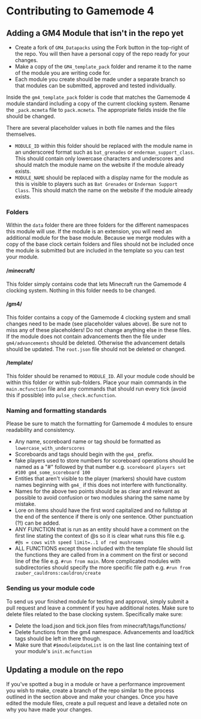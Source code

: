 Contributing to Gamemode 4 
==========================

## Adding a GM4 Module that isn't in the repo yet
- Create a fork of `GM4_Datapacks` using the Fork button in the top-right of the repo. You will then have a personal copy of the repo ready for your changes.
- Make a copy of the `GM4_template_pack` folder and rename it to the name of the module you are writing code for.
- Each module you create should be made under a separate branch so that modules can be submitted, approved and tested individually.

Inside the `gm4_template_pack` folder is code that matches the Gamemode 4 module standard including a copy of the current clocking system. Rename the `_pack.mcmeta` file to `pack.mcmeta`. The appropriate fields inside the file should be changed.

There are several placeholder values in both file names and the files themselves.
- `MODULE_ID` within this folder should be replaced with the module name in an underscored format such as `bat_grenades` or `enderman_support_class`. This should contain only lowercase characters and underscores and should match the module name on the website if the module already exists.
- `MODULE_NAME` should be replaced with a display name for the module as this is visible to players such as `Bat Grenades` or `Enderman Support Class`. This should match the name on the website if the module already exists.

### Folders
Within the `data` folder there are three folders for the different namespaces this module will use. If the module is an extension, you will need an additional module for the base module. Because we merge modules with a copy of the base clock certain folders and files should not be included once the module is submitted but are included in the template so you can test your module.
#### /minecraft/
This folder simply contains code that lets Minecraft run the Gamemode 4 clocking system. Nothing in this folder needs to be changed.
#### /gm4/
This folder contains a copy of the Gamemode 4 clocking system and small changes need to be made (see placeholder values above). Be sure not to miss any of these placeholders! Do not change anything else in these files.
If the module does not contain advancements then the file under `gm4/advancements` should be deleted. Otherwise the advancement details should be updated. The `root.json` file should not be deleted or changed.
#### /template/
This folder should be renamed to `MODULE_ID`. All your module code should be within this folder or within sub-folders. Place your main commands in the `main.mcfunction` file and any commands that should run every tick (avoid this if possible) into `pulse_check.mcfunction`.

### Naming and formatting standards
Please be sure to match the formatting for Gamemode 4 modules to ensure readability and consistency.

- Any name, scoreboard name or tag should be formatted as `lowercase_with_underscores`
- Scoreboards and tags should begin with the `gm4_` prefix.
- fake players used to store numbers for scoreboard operations should be named as a "#" followed by that number e.g. `scoreboard players set #100 gm4_some_scoreboard 100`
- Entities that aren't visible to the player (markers) should have custom names beginning with `gm4_` if this does not interfere with functionality.
- Names for the above two points should be as clear and relevant as possible to avoid confusion or two modules sharing the same name by mistake.
- Lore on items should have the first word capitalized and no fullstop at the end of the sentence if there is only one sentence. Other punctuation (?!) can be added.
- ANY FUNCTION that is run as an entity should have a comment on the first line stating the context of @s so it is clear what runs this file e.g. `#@s = cows with speed limit=..1 of red mushrooms`
- ALL FUNCTIONS except those included with the template file should list the functions they are called from in a comment on the first or second line of the file e.g. `#run from main`. More complicated modules with subdirectories should specify the more specific file path e.g. `#run from zauber_cauldrons:cauldron/create`

### Sending us your module code
To send us your finished module for testing and approval, simply submit a pull request and leave a comment if you have additional notes.
Make sure to delete files related to the base clocking system. Specifically make sure:
- Delete the load.json and tick.json files from minecraft/tags/functions/
- Delete functions from the gm4 namespace. Advancements and load/tick tags should be left in there though.
- Make sure that `#$moduleUpdateList` is on the last line containing text of your module's `init.mcfunction`

## Updating a module on the repo
If you've spotted a bug in a module or have a performance improvement you wish to make, create a branch of the repo similar to the process outlined in the section above and make your changes. Once you have edited the module files, create a pull request and leave a detailed note on why you have made your changes.
